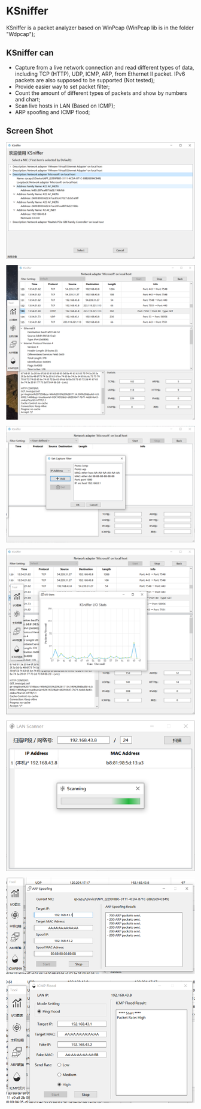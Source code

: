 # KSniffer

KSniffer is a packet analyzer based on WinPcap (WinPcap lib is in the folder "Wdpcap");

## KSniffer can

* Capture from a live network connection and read different types of data, including TCP (HTTP), UDP, ICMP, ARP, from Ethernet II packet. IPv6 packets are also supposed to be supported (Not tested);
* Provide easier way to  set packet filter;
* Count the amount of different types of packets and show by numbers and chart;
* Scan live hosts in LAN (Based on ICMP);
* ARP spoofing and ICMP flood;

## Screen Shot

![Select Device](./screenshot/select_dev.png)

![Capture](./screenshot/capture.png)

![Filter Setting](./screenshot/filter.png)

![IO chart](./screenshot/io.png)

![Scanner](./screenshot/scan.png)

![ARP spoofing](./screenshot/arp.png)

![ICMP flood](./screenshot/flood.png)